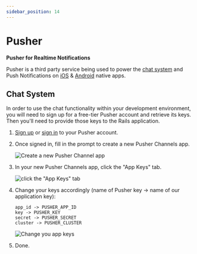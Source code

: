 ```yaml
---
sidebar_position: 14
---
```


# Pusher

**Pusher for Realtime Notifications**

Pusher is a third party service being used to power the
[chat system](https://dev.to/connect) and Push Notifications on
[iOS](https://apps.apple.com/us/app/dev-community/id1439094790) &
[Android](https://play.google.com/store/apps/details?id=to.dev.dev_android)
native apps.

## Chat System

In order to use the chat functionality within your development environment, you
will need to sign up for a free-tier Pusher account and retrieve its keys. Then
you'll need to provide those keys to the Rails application.

1. [Sign up](https://dashboard.pusher.com/accounts/sign_up) or
   [sign in](https://dashboard.pusher.com/) to your Pusher account.

2. Once signed in, fill in the prompt to create a new Pusher Channels app.

   ![Create a new Pusher Channel app](/img/docs/backend/pusher-create.png)

3. In your new Pusher Channels app, click the "App Keys" tab.

   ![click the "App Keys" tab](/img/docs/backend/pusher-apps-key.png)

4. Change your keys accordingly (name of Pusher key -> name of our application
   key):

   ```text
   app_id -> PUSHER_APP_ID
   key -> PUSHER_KEY
   secret -> PUSHER_SECRET
   cluster -> PUSHER_CLUSTER
   ```

   ![Change you app keys](/img/docs/backend/pusher-keys.png)

5. Done.
